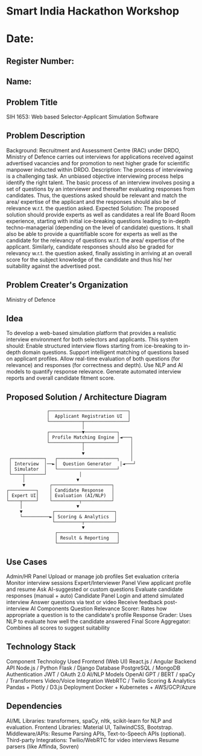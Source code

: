 # Smart India Hackathon Workshop
# Date:
## Register Number:
## Name:
## Problem Title
SIH 1653: Web based Selector-Applicant Simulation Software
## Problem Description
Background: Recruitment and Assessment Centre (RAC) under DRDO, Ministry of Defence carries out interviews for applications received against advertised vacancies and for promotion to next higher grade for scientific manpower inducted within DRDO. Description: The process of interviewing is a challenging task. An unbiased objective interviewing process helps identify the right talent. The basic process of an interview involves posing a set of questions by an interviewer and thereafter evaluating responses from candidates. Thus, the questions asked should be relevant and match the area/ expertise of the applicant and the responses should also be of relevance w.r.t. the question asked. Expected Solution: The proposed solution should provide experts as well as candidates a real life Board Room experience, starting with initial ice-breaking questions leading to in-depth techno-managerial (depending on the level of candidate) questions. It shall also be able to provide a quantifiable score for experts as well as the candidate for the relevancy of questions w.r.t. the area/ expertise of the applicant. Similarly, candidate responses should also be graded for relevancy w.r.t. the question asked, finally assisting in arriving at an overall score for the subject knowledge of the candidate and thus his/ her suitability against the advertised post.

## Problem Creater's Organization
Ministry of Defence

## Idea
To develop a web-based simulation platform that provides a realistic interview environment for both selectors and applicants. This system should:
Enable structured interview flows starting from ice-breaking to in-depth domain questions.
Support intelligent matching of questions based on applicant profiles.
Allow real-time evaluation of both questions (for relevance) and responses (for correctness and depth).
Use NLP and AI models to quantify response relevance.
Generate automated interview reports and overall candidate fitment score.

## Proposed Solution / Architecture Diagram
                   ┌─────────────────────────────┐
                   │  Applicant Registration UI  │
                   └────────────┬────────────────┘
                                │
                   ┌────────────▼────────────┐
                   │ Profile Matching Engine │◄───┐
                   └────────────┬────────────┘    │
                                │                 │
                                ▼                 │
     ┌────────────┐   ┌──────────────────────┐    │
     │ Interview  │──►│  Question Generator   │◄───┘
     │ Simulator  │   └──────────────────────┘
     └────┬───────┘            │
          │                   ▼
          ▼         ┌──────────────────────┐
    ┌──────────┐    │ Candidate Response   │
    │ Expert UI│    │ Evaluation (AI/NLP)  │
    └────┬─────┘    └──────────┬───────────┘
         │                    ▼
         ▼           ┌──────────────────────┐
         └──────────►│ Scoring & Analytics  │
                     └──────────┬───────────┘
                                ▼
                      ┌──────────────────────┐
                      │ Result & Reporting   │
                      └──────────────────────┘
## Use Cases
Admin/HR Panel
Upload or manage job profiles
Set evaluation criteria
Monitor interview sessions
Expert/Interviewer Panel
View applicant profile and resume
Ask AI-suggested or custom questions
Evaluate candidate responses (manual + auto)
Candidate Panel
Login and attend simulated interview
Answer questions via text or video
Receive feedback post-interview
AI Components
Question Relevance Scorer: Rates how appropriate a question is to the candidate's profile
Response Grader: Uses NLP to evaluate how well the candidate answered
Final Score Aggregator: Combines all scores to suggest suitability

## Technology Stack
Component	Technology Used
Frontend (Web UI)	React.js / Angular
Backend API	Node.js / Python Flask / Django
Database	PostgreSQL / MongoDB
Authentication	JWT / OAuth 2.0
AI/NLP Models	OpenAI GPT / BERT / spaCy / Transformers
Video/Voice Integration	WebRTC / Twilio
Scoring & Analytics	Pandas + Plotly / D3.js
Deployment	Docker + Kubernetes + AWS/GCP/Azure

## Dependencies
AI/ML Libraries:
transformers, spaCy, nltk, scikit-learn for NLP and evaluation.
Frontend Libraries:
Material UI, TailwindCSS, Bootstrap.
Middleware/APIs:
Resume Parsing APIs, Text-to-Speech APIs (optional).
Third-party Integrations:
Twilio/WebRTC for video interviews
Resume parsers (like Affinda, Sovren)
